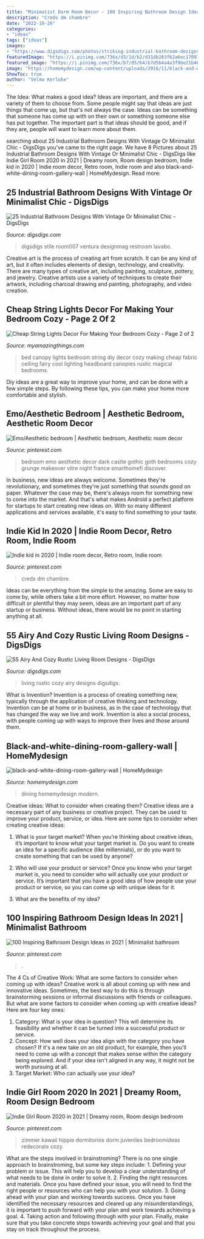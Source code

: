```yaml
---
title: "Minimalist Dorm Room Decor - 100 Inspiring Bathroom Design Ideas In 2021"
description: "Creds dm chambre"
date: "2022-10-26"
categories:
- "ideas"
tags: ["ideas"]
images:
- "https://www.digsdigs.com/photos/striking-industrial-bathroom-designs-5-554x858.jpg"
featuredImage: "https://i.pinimg.com/736x/d3/1d/b2/d31db283f62a6ec17097009adca1fe89.jpg"
featured_image: "https://i.pinimg.com/736x/b7/d5/b4/b7d5b4a4a3f9be21b461ed5f021f2faa.jpg"
image: "https://homemydesign.com/wp-content/uploads/2016/11/black-and-white-dining-room-gallery-wall.jpg"
ShowToc: true
author: "Velma Kerluke"
---
```



The Idea: What makes a good idea?
Ideas are important, and there are a variety of them to choose from. Some people might say that ideas are just things that come up, but that's not always the case. Ideas can be something that someone has come up with on their own or something someone else has put together. The important part is that ideas should be good, and if they are, people will want to learn more about them.

	

		
searching about 25 Industrial Bathroom Designs With Vintage Or Minimalist Chic - DigsDigs you've came to the right page. We have 8 Pictures about 25 Industrial Bathroom Designs With Vintage Or Minimalist Chic - DigsDigs like Indie Girl Room 2020 in 2021 | Dreamy room, Room design bedroom, Indie kid in 2020 | Indie room decor, Retro room, Indie room and also black-and-white-dining-room-gallery-wall | HomeMydesign. Read more:
		
    
## 25 Industrial Bathroom Designs With Vintage Or Minimalist Chic - DigsDigs

<img loading=lazy src="https://www.digsdigs.com/photos/striking-industrial-bathroom-designs-5-554x858.jpg" onerror="this.onerror=null;this.src='https://tse3.mm.bing.net/th?id=OIP.io6AYT8ABccmrnFPMoxJYgHaLe&amp;pid=15.1';" alt="25 Industrial Bathroom Designs With Vintage Or Minimalist Chic - DigsDigs">

_Source: digsdigs.com_

>digsdigs stile room007 ventura designmag restroom lavabo. 

	

Creative art is the process of creating art from scratch. It can be any kind of art, but it often includes elements of design, technology, and creativity. There are many types of creative art, including painting, sculpture, pottery, and jewelry. Creative artists use a variety of techniques to create their artwork, including charcoal drawing and painting, photography, and video creation.

    
## Cheap String Lights Decor For Making Your Bedroom Cozy - Page 2 Of 2

<img loading=lazy src="http://myamazingthings.com/wp-content/uploads/2017/08/string-lights-bedroom-8.jpg" onerror="this.onerror=null;this.src='https://tse4.mm.bing.net/th?id=OIP.PrOhO6vfrdCw0cheE1EquQHaHa&amp;pid=15.1';" alt="Cheap String Lights Decor For Making Your Bedroom Cozy - Page 2 of 2">

_Source: myamazingthings.com_

>bed canopy lights bedroom string diy decor cozy making cheap fabric ceiling fairy cool lighting headboard canopies rustic magical bedrooms. 

	

Diy ideas are a great way to improve your home, and can be done with a few simple steps. By following these tips, you can make your home more comfortable and stylish.

    
## Emo/Aesthetic Bedroom | Aesthetic Bedroom, Aesthetic Room Decor

<img loading=lazy src="https://i.pinimg.com/736x/6d/cb/03/6dcb03c4e36910cfb29992a415de8ddc.jpg" onerror="this.onerror=null;this.src='https://tse2.mm.bing.net/th?id=OIP.sCXE1ERIwHICf32VvwnKuQHaJ3&amp;pid=15.1';" alt="Emo/Aesthetic bedroom | Aesthetic bedroom, Aesthetic room decor">

_Source: pinterest.com_

>bedroom emo aesthetic decor dark castle gothic goth bedrooms cozy grunge makeover vitre night france smarthomefi discover. 

	

In business, new ideas are always welcome. Sometimes they're revolutionary, and sometimes they're just something that sounds good on paper. Whatever the case may be, there's always room for something new to come into the market. And that's what makes Android a perfect platform for startups to start creating new ideas on. With so many different applications and services available, it's easy to find something to your taste.

    
## Indie Kid In 2020 | Indie Room Decor, Retro Room, Indie Room

<img loading=lazy src="https://i.pinimg.com/736x/76/70/36/7670365b7c60a7a2970f65cef1d76509.jpg" onerror="this.onerror=null;this.src='https://tse2.mm.bing.net/th?id=OIP.KARGp0l7CvcRMa9pw2a_SAHaNG&amp;pid=15.1';" alt="Indie kid in 2020 | Indie room decor, Retro room, Indie room">

_Source: pinterest.com_

>creds dm chambre. 

	

Ideas can be everything from the simple to the amazing. Some are easy to come by, while others take a bit more effort. However, no matter how difficult or plentiful they may seem, ideas are an important part of any startup or business. Without ideas, there would be no point in starting anything at all.

    
## 55 Airy And Cozy Rustic Living Room Designs - DigsDigs

<img loading=lazy src="http://www.digsdigs.com/photos/airy-and-cozy-rustic-living-room-designs-44-554x831.jpg" onerror="this.onerror=null;this.src='https://tse1.mm.bing.net/th?id=OIP.nZ9Ii-lLtJ90hzSmSOwe_wHaLH&amp;pid=15.1';" alt="55 Airy And Cozy Rustic Living Room Designs - DigsDigs">

_Source: digsdigs.com_

>living rustic cozy airy designs digsdigs. 

	

What is Invention?
Invention is a process of creating something new, typically through the application of creative thinking and technology. Invention can be at home or in business, as in the case of technology that has changed the way we live and work. Invention is also a social process, with people coming up with ways to improve their lives and those around them.

    
## Black-and-white-dining-room-gallery-wall | HomeMydesign

<img loading=lazy src="https://homemydesign.com/wp-content/uploads/2016/11/black-and-white-dining-room-gallery-wall.jpg" onerror="this.onerror=null;this.src='https://tse1.mm.bing.net/th?id=OIP.H5k7CjnhWcUqEATMp55QGwHaLI&amp;pid=15.1';" alt="black-and-white-dining-room-gallery-wall | HomeMydesign">

_Source: homemydesign.com_

>dining homemydesign modern. 

	

Creative ideas: What to consider when creating them?
Creative ideas are a necessary part of any business or creative project. They can be used to improve your product, service, or idea. Here are some tips to consider when creating creative ideas:
1. What is your target market? When you’re thinking about creative ideas, it’s important to know what your target market is. Do you want to create an idea for a specific audience (like millennials), or do you want to create something that can be used by anyone?

2. Who will use your product or service? Once you know who your target market is, you need to consider who will actually use your product or service. It’s important that you have a good idea of how people use your product or service, so you can come up with unique ideas for it.

3. What are the benefits of my idea?

    
## 100 Inspiring Bathroom Design Ideas In 2021 | Minimalist Bathroom

<img loading=lazy src="https://i.pinimg.com/736x/d3/1d/b2/d31db283f62a6ec17097009adca1fe89.jpg" onerror="this.onerror=null;this.src='https://tse1.mm.bing.net/th?id=OIP.rzLj6FLqNyymJckjnzdI9AHaJ4&amp;pid=15.1';" alt="100 Inspiring Bathroom Design Ideas in 2021 | Minimalist bathroom">

_Source: pinterest.com_

>. 

	

The 4 Cs of Creative Work: What are some factors to consider when coming up with ideas?
Creative work is all about coming up with new and innovative ideas. Sometimes, the best way to do this is through brainstorming sessions or informal discussions with friends or colleagues. But what are some factors to consider when coming up with creative ideas? Here are four key ones:
1. Category: What is your idea in question? This will determine its feasibility and whether it can be turned into a successful product or service.
2. Concept: How well does your idea align with the category you have chosen? If it's a new take on an old product, for example, then you'll need to come up with a concept that makes sense within the category being explored. And if your idea isn't aligned in any way, it might not be worth pursuing at all.
3. Target Market: Who can actually use your idea?

    
## Indie Girl Room 2020 In 2021 | Dreamy Room, Room Design Bedroom

<img loading=lazy src="https://i.pinimg.com/736x/b7/d5/b4/b7d5b4a4a3f9be21b461ed5f021f2faa.jpg" onerror="this.onerror=null;this.src='https://tse2.mm.bing.net/th?id=OIP.lkW5kq5ub9jrCD9d6yc4FAHaNF&amp;pid=15.1';" alt="Indie Girl Room 2020 in 2021 | Dreamy room, Room design bedroom">

_Source: pinterest.com_

>zimmer kawaii hippie dormitorios dorm juveniles bedroomideas redecorate cozy. 

	

What are the steps involved in brainstroming?
There is no one single approach to brainstroming, but some key steps include: 1. Defining your problem or issue. This will help you to develop a clear understanding of what needs to be done in order to solve it. 2. Finding the right resources and materials. Once you have defined your issue, you will need to find the right people or resources who can help you with your solution. 3. Going ahead with your plan and working towards success. Once you have identified the necessary resources and cleared up any misunderstandings, it is important to push forward with your plan and work towards achieving a goal. 4. Taking action and following through with your plan. Finally, make sure that you take concrete steps towards achieving your goal and that you stay on track throughout the process.

